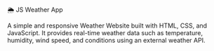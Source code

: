 🌦️ JS Weather App

A simple and responsive Weather Website built with HTML, CSS, and JavaScript.
It provides real-time weather data such as temperature, humidity, wind speed, and conditions using an external weather API.
